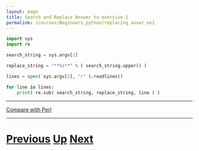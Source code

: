 ```yaml
---
layout: page
title: Search and Replace Answer to exercise 1
permalink: /courses/Beginners_python/replacing_answr_ex1
---
```


```python
import sys
import re

search_string = sys.argv[1]

replace_string = "**%s**" % ( search_string.upper() )

lines = open( sys.argv[2], "r" ).readlines()

for line in lines:
    print( re.sub( search_string, replace_string, line ) )
```

***

[Compare with Perl](../beginning_perl/replacing_answer.md)

***

# [Previous](replacing.md) [Up](README.md) [Next](replacing.md)
